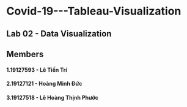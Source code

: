 # Covid-19---Tableau-Visualization
## Lab 02 - Data Visualization
## Members
#### 1.19127593 - Lê Tiến Trí
#### 2.19127121 - Hoàng Minh Đức
#### 3.19127518 - Lê Hoàng Thịnh Phước
